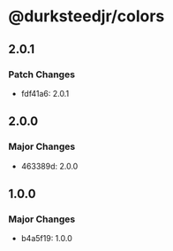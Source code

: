 # @durksteedjr/colors

## 2.0.1

### Patch Changes

- fdf41a6: 2.0.1

## 2.0.0

### Major Changes

- 463389d: 2.0.0

## 1.0.0

### Major Changes

- b4a5f19: 1.0.0
